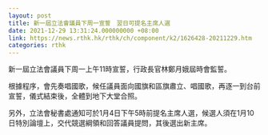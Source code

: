 ```yaml
---
layout: post
title: 新一屆立法會議員下周一宣誓　翌日可提名主席人選
date: 2021-12-29 13:31:24.000000000 +08:00
link: https://news.rthk.hk/rthk/ch/component/k2/1626428-20211229.htm
categories: rthk
---
```


新一屆立法會議員下周一上午11時宣誓，行政長官林鄭月娥屆時會監誓。

根據程序，會先奏唱國歌，候任議員面向國旗和區旗肅立、唱國歌，再逐一到台前宣誓，儀式結束後，全體到地下大堂合照。

另外，立法會秘書處通知可於1月4日下午5時前提名主席人選，候選人須在1月10日特別論壇上，交代競選綱領和回答議員提問，其後選出新主席。
